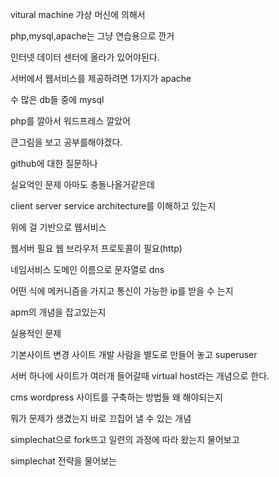 vitural machine 가상 머신에 의해서

php,mysql,apache는 그냥 연습용으로 깐거

인터넷 데이터 센터에 올라가 있어야된다.

서버에서 웹서비스를 제공하려면 1가지가 apache

수 많은 db들 중에 mysql

php를 깔아서 워드프레스 깔았어

큰그림을 보고 공부를해야겠다.

github에 대한 질문하나

실요억인 문제 아마도 충돌나올거같은데

client server service architecture를 이해하고 있는지

위에 걸 기반으로 웹서비스

웹서버 필요 웹 브라우저 프로토콜이 필요(http)

네임서비스 도메인 이름으로 문자열로 dns

어떤 식에 메커니즘을 가지고 통신이 가능한 ip를 받을 수 는지

apm의 개념을 잡고있는지

실용적인 문제

기본사이트 변경 사이트 개발 사람을 별도로 만들어 놓고 superuser

서버 하나에 사이트가 여러개 들어갈때 virtual host라는 개념으로 한다.

cms wordpress 사이트를 구축하는 방법들 왜 해야되는지

뭐가 문제가 생겼는지 바로 끄집어 낼 수 있는 개념

simplechat으로 fork뜨고 일련의 과정에 따라 왔는지 물어보고

simplechat 전략을 물어보는 
